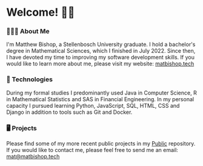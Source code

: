 # Welcome! 👋🏻

### 👨🏼‍💻 About Me
I'm Matthew Bishop, a Stellenbosch University graduate. I hold a bachelor's degree in Mathematical Sciences, which I finished in July 2022. Since then, I have devoted my time to improving my software development skills. If you would like to learn more about me, please visit my website: [matbishop.tech](https://matbishop.tech)

### 🔧 Technologies
During my formal studies I predominantly used Java in Computer Science, R in Mathematical Statistics and SAS in Financial Engineering. In my personal capacity I pursued learning Python, JavaScript, SQL, HTML, CSS and Django in addition to tools such as Git and Docker.

### 🖥️ Projects
Please find some of my more recent public projects in my [Public](https://github.com/matbishop/Public/tree/main/capstone) repository. If you would like to contact me, please feel free to send me an email: [mat@matbishop.tech](mailto:%20mat@matbishop.tech)
